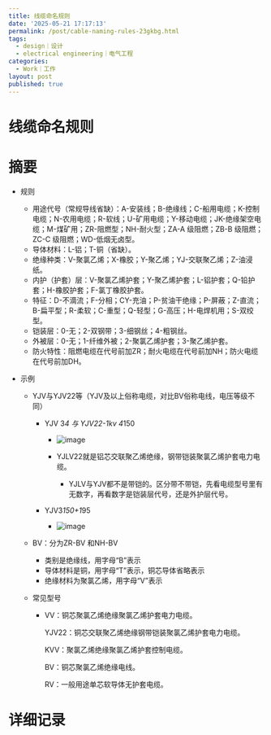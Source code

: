 ```yaml
---
title: 线缆命名规则
date: '2025-05-21 17:17:13'
permalink: /post/cable-naming-rules-23gkbg.html
tags:
  - design｜设计
  - electrical engineering｜电气工程
categories:
  - Work｜工作
layout: post
published: true
---
```




# 线缆命名规则

# 摘要

- 规则

  - 用途代号（常规导线省缺）：A-安装线；B-绝缘线；C-船用电缆；K-控制电缆；N-农用电缆；R-软线；U-矿用电缆；Y-移动电缆；JK-绝缘架空电缆；M-煤矿用；ZR-阻燃型；NH-耐火型；ZA-A 级阻燃；ZB-B 级阻燃；ZC-C 级阻燃；WD-低烟无卤型。
  - 导体材料：L-铝；T-铜（省缺）。
  - 绝缘种类：V-聚氯乙烯；X-橡胶；Y-聚乙烯；YJ-交联聚乙烯；Z-油浸纸。
  - 内护（护套）层：V-聚氯乙烯护套；Y-聚乙烯护套；L-铝护套；Q-铅护套；H-橡胶护套；F-氯丁橡胶护套。
  - 特征：D-不滴流；F-分相；CY-充油；P-贫油干绝缘；P-屏蔽；Z-直流；B-扁平型；R-柔软；C-重型；Q-轻型；G-高压；H-电焊机用；S-双绞型。
  - 铠装层：0-无；2-双钢带；3-细钢丝；4-粗钢丝。
  - 外被层：0-无；1-纤维外被；2-聚氯乙烯护套；3-聚乙烯护套。
  - 防火特性：阻燃电缆在代号前加ZR；耐火电缆在代号前加NH；防火电缆在代号前加DH。
- 示例

  - YJV与YJV22等（YJV及以上俗称电缆，对比BV俗称电线，电压等级不同）

    - YJV 3*4 与 YJV22-1kv 4*150

      - ![image](https://cdn.jsdelivr.net/gh/neilChenXie/ChenVideo/pic/image-20250521172205-p13ulyh.png)​
      - YJLV22就是铝芯交联聚乙烯绝缘，钢带铠装聚氯乙烯护套电力电缆。

        - YJLV与YJV都不是带铠的。区分带不带铠，先看电缆型号里有无数字，再看数字是铠装层代号，还是外护层代号。
    - YJV3*150+1*95

      - ![image](https://cdn.jsdelivr.net/gh/neilChenXie/ChenVideo/pic/image-20250522093807-djg6vw8.png)
  - BV：分为ZR-BV 和NH-BV

    - 类别是绝缘线，用字母“B”表示
    - 导体材料是铜，用字母“T”表示，铜芯导体省略表示
    - 绝缘材料为聚氯乙烯，用字母“V”表示
  - 常见型号

    - VV：铜芯聚氯乙烯绝缘聚氯乙烯护套电力电缆。

      YJV22：铜芯交联聚乙烯绝缘钢带铠装聚氯乙烯护套电力电缆。

      KVV：聚氯乙烯绝缘聚氯乙烯护套控制电缆。

      BV：铜芯聚氯乙烯绝缘电线。

      RV：一般用途单芯软导体无护套电缆。

# 详细记录
